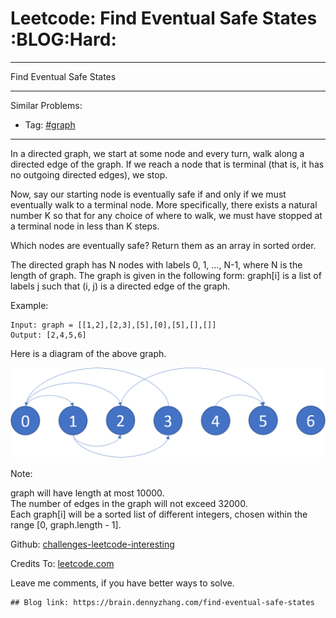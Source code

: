 # Leetcode: Find Eventual Safe States     :BLOG:Hard:


---

Find Eventual Safe States  

---

Similar Problems:  
-   Tag: [#graph](https://brain.dennyzhang.com/tag/graph)

---

In a directed graph, we start at some node and every turn, walk along a directed edge of the graph.  If we reach a node that is terminal (that is, it has no outgoing directed edges), we stop.  

Now, say our starting node is eventually safe if and only if we must eventually walk to a terminal node.  More specifically, there exists a natural number K so that for any choice of where to walk, we must have stopped at a terminal node in less than K steps.  

Which nodes are eventually safe?  Return them as an array in sorted order.  

The directed graph has N nodes with labels 0, 1, &#x2026;, N-1, where N is the length of graph.  The graph is given in the following form: graph[i] is a list of labels j such that (i, j) is a directed edge of the graph.  

Example:  

    Input: graph = [[1,2],[2,3],[5],[0],[5],[],[]]
    Output: [2,4,5,6]

Here is a diagram of the above graph.  

![img](//raw.githubusercontent.com/DennyZhang/images/master/code/find-eventual-safe-states.png)  

Note:  

graph will have length at most 10000.  
The number of edges in the graph will not exceed 32000.  
Each graph[i] will be a sorted list of different integers, chosen within the range [0, graph.length - 1].  

Github: [challenges-leetcode-interesting](https://github.com/DennyZhang/challenges-leetcode-interesting/tree/master/find-eventual-safe-states)  

Credits To: [leetcode.com](https://leetcode.com/problems/find-eventual-safe-states/description/)  

Leave me comments, if you have better ways to solve.  

    ## Blog link: https://brain.dennyzhang.com/find-eventual-safe-states